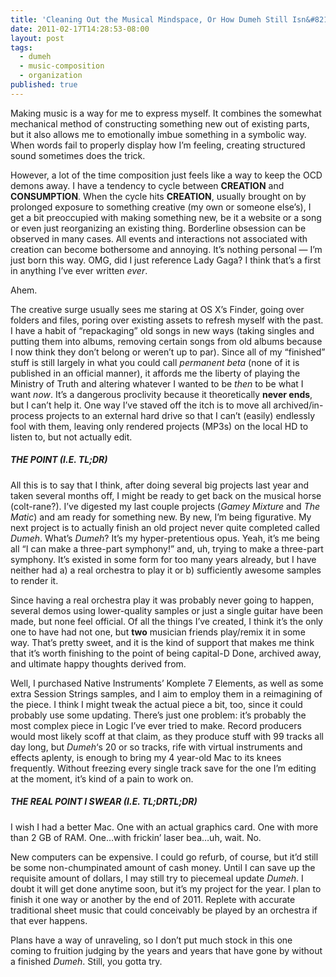 ```yaml
---
title: 'Cleaning Out the Musical Mindspace, Or How Dumeh Still Isn&#8217;t Done'
date: 2011-02-17T14:28:53-08:00
layout: post
tags:
  - dumeh
  - music-composition
  - organization
published: true
---
```

Making music is a way for me to express myself. It combines the somewhat mechanical method of constructing something new out of existing parts, but it also allows me to emotionally imbue something in a symbolic way. When words fail to properly display how I&#8217;m feeling, creating structured sound sometimes does the trick.

<!--more-->

However, a lot of the time composition just feels like a way to keep the OCD demons away. I have a tendency to cycle between **CREATION** and **CONSUMPTION**. When the cycle hits **CREATION**, usually brought on by prolonged exposure to something creative (my own or someone else&#8217;s), I get a bit preoccupied with making something new, be it a website or a song or even just reorganizing an existing thing. Borderline obsession can be observed in many cases. All events and interactions not associated with creation can become bothersome and annoying. It&#8217;s nothing personal &#8212; I&#8217;m just born this way. OMG, did I just reference Lady Gaga? I think that&#8217;s a first in anything I&#8217;ve ever written _ever_.

Ahem.

The creative surge usually sees me staring at OS X&#8217;s Finder, going over folders and files, poring over existing assets to refresh myself with the past. I have a habit of &#8220;repackaging&#8221; old songs in new ways (taking singles and putting them into albums, removing certain songs from old albums because I now think they don&#8217;t belong or weren&#8217;t up to par). Since all of my &#8220;finished&#8221; stuff is still largely in what you could call _permanent beta_ (none of it is published in an official manner), it affords me the liberty of playing the Ministry of Truth and altering whatever I wanted to be _then_ to be what I want _now_. It&#8217;s a dangerous proclivity because it theoretically **never ends**, but I can&#8217;t help it. One way I&#8217;ve staved off the itch is to move all archived/in-process projects to an external hard drive so that I can&#8217;t (easily) endlessly fool with them, leaving only rendered projects (MP3s) on the local HD to listen to, but not actually edit.

##### THE POINT (I.E. TL;DR)

All this is to say that I think, after doing several big projects last year and taken several months off, I might be ready to get back on the musical horse (colt-rane?). I&#8217;ve digested my last couple projects (_Gamey Mixture_ and _The Matic_) and am ready for something new. By new, I&#8217;m being figurative. My next project is to actually finish an old project never quite completed called _Dumeh_. What&#8217;s _Dumeh_? It&#8217;s my hyper-pretentious opus. Yeah, it&#8217;s me being all &#8220;I can make a three-part symphony!&#8221; and, uh, trying to make a three-part symphony. It&#8217;s existed in some form for too many years already, but I have neither had a) a real orchestra to play it or b) sufficiently awesome samples to render it.

Since having a real orchestra play it was probably never going to happen, several demos using lower-quality samples or just a single guitar have been made, but none feel official. Of all the things I&#8217;ve created, I think it&#8217;s the only one to have had not one, but **two** musician friends play/remix it in some way. That&#8217;s pretty sweet, and it is the kind of support that makes me think that it&#8217;s worth finishing to the point of being capital-D Done, archived away, and ultimate happy thoughts derived from.

Well, I purchased Native Instruments&#8217; Komplete 7 Elements, as well as some extra Session Strings samples, and I aim to employ them in a reimagining of the piece. I think I might tweak the actual piece a bit, too, since it could probably use some updating. There&#8217;s just one problem: it&#8217;s probably the most complex piece in Logic I&#8217;ve ever tried to make. Record producers would most likely scoff at that claim, as they produce stuff with 99 tracks all day long, but _Dumeh_&#8216;s 20 or so tracks, rife with virtual instruments and effects aplenty, is enough to bring my 4 year-old Mac to its knees frequently. Without freezing every single track save for the one I&#8217;m editing at the moment, it&#8217;s kind of a pain to work on.

##### THE REAL POINT I SWEAR (I.E. TL;DRTL;DR)

I wish I had a better Mac. One with an actual graphics card. One with more than 2 GB of RAM. One&#8230;with frickin&#8217; laser bea&#8230;uh, wait. No.

New computers can be expensive. I could go refurb, of course, but it&#8217;d still be some non-chumpinated amount of cash money. Until I can save up the requisite amount of dollars, I may still try to piecemeal update _Dumeh_. I doubt it will get done anytime soon, but it&#8217;s my project for the year. I plan to finish it one way or another by the end of 2011. Replete with accurate traditional sheet music that could conceivably be played by an orchestra if that ever happens.

Plans have a way of unraveling, so I don&#8217;t put much stock in this one coming to fruition judging by the years and years that have gone by without a finished _Dumeh_. Still, you gotta try.
